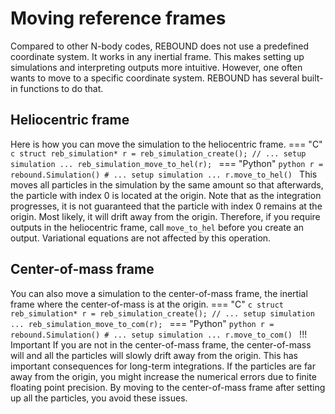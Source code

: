 # Moving reference frames
Compared to other N-body codes, REBOUND does not use a predefined coordinate system. 
It works in any inertial frame.
This makes setting up simulations and interpreting outputs more intuitive. 
However, one often wants to move to a specific coordinate system.
REBOUND has several built-in functions to do that.

## Heliocentric frame
Here is how you can move the simulation to the heliocentric frame.
=== "C"
    ```c
    struct reb_simulation* r = reb_simulation_create();
    // ... setup simulation ...
    reb_simulation_move_to_hel(r);
    ```
=== "Python"
    ```python
    r = rebound.Simulation()
    # ... setup simulation ...
    r.move_to_hel()
    ```
This moves all particles in the simulation by the same amount so that afterwards, the particle with index 0 is located at the origin. 
Note that as the integration progresses, it is not guaranteed that the particle with index 0 remains at the origin. 
Most likely, it will drift away from the origin. 
Therefore, if you require outputs in the heliocentric frame, call `move_to_hel` before you create an output. 
Variational equations are not affected by this operation.

## Center-of-mass frame
You can also move a simulation to the center-of-mass frame, the inertial frame where the center-of-mass is at the origin. 
=== "C"
    ```c
    struct reb_simulation* r = reb_simulation_create();
    // ... setup simulation ...
    reb_simulation_move_to_com(r);
    ```
=== "Python"
    ```python
    r = rebound.Simulation()
    # ... setup simulation ...
    r.move_to_com()
    ```
!!! Important
    If you are not in the center-of-mass frame, the center-of-mass will and all the particles will slowly drift away from the origin. 
    This has important consequences for long-term integrations. 
    If the particles are far away from the origin, you might increase the numerical errors due to finite floating point precision. 
    By moving to the center-of-mass frame after setting up all the particles, you avoid these issues.

